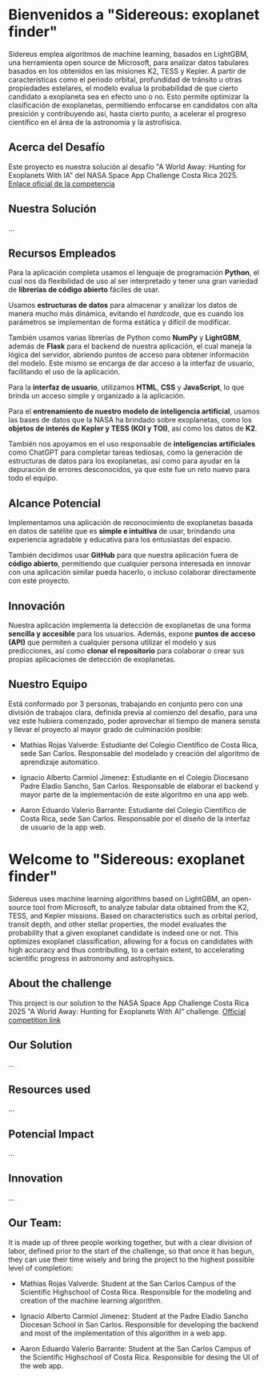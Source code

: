 # Bienvenidos a "Sidereous: exoplanet finder"
Sidereus emplea algoritmos de machine learning, basados en LightGBM, una herramienta open source de Microsoft, para analizar datos tabulares basados en los obtenidos en las misiones K2, TESS y Kepler. A partir de características como el periodo orbital, profundidad de tránsito u otras propiedades estelares, el modelo evalua la probabilidad de que cierto candidato a exoplaneta sea en efecto uno o no. Esto permite optimizar la clasificación de exoplanetas, permitiendo enfocarse en candidatos con alta presición y contribuyendo así, hasta cierto punto, a acelerar el progreso científico en el área de la astronomía y la astrofísica. 
## Acerca del Desafío 
Este proyecto es nuestra solución al desafío "A World Away: Hunting for Exoplanets With IA" del NASA Space App Challenge Costa Rica 2025. 
[Enlace oficial de la competencia](https://www.spaceappschallenge.org/2025/challenges/a-world-away-hunting-for-exoplanets-with-ai/)

## Nuestra Solución 
...

## Recursos Empleados  
Para la aplicación completa usamos el lenguaje de programación **Python**, el cual nos da flexibilidad de uso al ser interpretado y tener una gran variedad de **librerías de código abierto** fáciles de usar.  

Usamos **estructuras de datos** para almacenar y analizar los datos de manera mucho más dinámica, evitando el *hardcode*, que es cuando los parámetros se implementan de forma estática y difícil de modificar.  

También usamos varias librerías de Python como **NumPy** y **LightGBM**, además de **Flask** para el backend de nuestra aplicación, el cual maneja la lógica del servidor, abriendo puntos de acceso para obtener información del modelo. Este mismo se encarga de dar acceso a la interfaz de usuario, facilitando el uso de la aplicación.  

Para la **interfaz de usuario**, utilizamos **HTML**, **CSS** y **JavaScript**, lo que brinda un acceso simple y organizado a la aplicación.  

Para el **entrenamiento de nuestro modelo de inteligencia artificial**, usamos las bases de datos que la NASA ha brindado sobre exoplanetas, como los **objetos de interés de Kepler y TESS (KOI y TOI)**, así como los datos de **K2**.  

También nos apoyamos en el uso responsable de **inteligencias artificiales** como ChatGPT para completar tareas tediosas, como la generación de estructuras de datos para los exoplanetas, así como para ayudar en la depuración de errores desconocidos, ya que este fue un reto nuevo para todo el equipo. 

## Alcance Potencial 
Implementamos una aplicación de reconocimiento de exoplanetas basada en datos de satélite que es **simple e intuitiva** de usar, brindando una experiencia agradable y educativa para los entusiastas del espacio.  

También decidimos usar **GitHub** para que nuestra aplicación fuera de **código abierto**, permitiendo que cualquier persona interesada en innovar con una aplicación similar pueda hacerlo, o incluso colaborar directamente con este proyecto.  

## Innovación
Nuestra aplicación implementa la detección de exoplanetas de una forma **sencilla y accesible** para los usuarios. Además, expone **puntos de acceso (API)** que permiten a cualquier persona utilizar el modelo y sus predicciones, así como **clonar el repositorio** para colaborar o crear sus propias aplicaciones de detección de exoplanetas.  

## Nuestro Equipo 
Está conformado por 3 personas, trabajando en conjunto pero con una división de trabajos clara, definida previa al comienzo del desafío, para una vez este hubiera comenzado, poder aprovechar el tiempo de manera sensta y llevar el proyecto al mayor grado de culminación posible: 
- Mathias Rojas Valverde: Estudiante del Colegio Científico de Costa Rica, sede San Carlos. Responsable del modelado y creación del algoritmo de aprendizaje automático.
+ Ignacio Alberto Carmiol Jimenez: Estudiante en el Colegio Diocesano Padre Eladio Sancho, San Carlos. Responsable de elaborar el backend y mayor parte de la implementación de este algoritmo en una app web. 
* Aaron Eduardo Valerio Barrante: Estudiante del Colegio Científico de Costa Rica, sede San Carlos. Responsable por el diseño de la interfaz de usuario de la app web. 

# Welcome to "Sidereous: exoplanet finder"
Sidereus uses machine learning algorithms based on LightGBM, an open-source tool from Microsoft, to analyze tabular data obtained from the K2, TESS, and Kepler missions. Based on characteristics such as orbital period, transit depth, and other stellar properties, the model evaluates the probability that a given exoplanet candidate is indeed one or not. This optimizes exoplanet classification, allowing for a focus on candidates with high accuracy and thus contributing, to a certain extent, to accelerating scientific progress in astronomy and astrophysics.
## About the challenge 
This project is our solution to the NASA Space App Challenge Costa Rica 2025 "A World Away: Hunting for Exoplanets With AI" challenge.
[Official competition link](https://www.spaceappschallenge.org/2025/challenges/a-world-away-hunting-for-exoplanets-with-ai/)
## Our Solution 
...
## Resources used
...
## Potencial Impact 
...
## Innovation 
...
## Our Team: 
It is made up of three people working together, but with a clear division of labor, defined prior to the start of the challenge, so that once it has begun, they can use their time wisely and bring the project to the highest possible level of completion:
- Mathias Rojas Valverde: Student at the San Carlos Campus of the Scientific Highschool of Costa Rica. Responsible for the modeling and creation of the machine learning algorithm.
+ Ignacio Alberto Carmiol Jimenez: Student at the Padre Eladio Sancho Diocesan School in San Carlos. Responsible for developing the backend and most of the implementation of this algorithm in a web app.
* Aaron Eduardo Valerio Barrante: Student at the San Carlos Campus of the Scientific Highschool of Costa Rica. Responsible for desing the UI of the web app.
